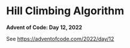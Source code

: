 # Hill Climbing Algorithm

**Advent of Code: Day 12, 2022**

See https://adventofcode.com/2022/day/12
